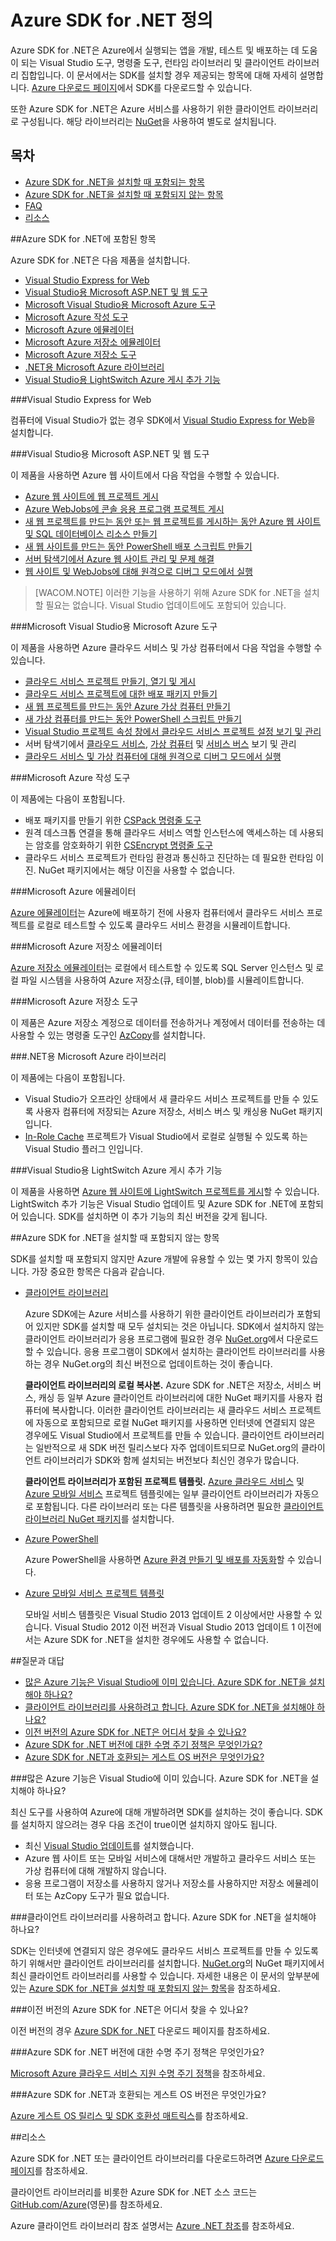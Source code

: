 ﻿<properties pageTitle="Azure .NET SDK 정의" metaKeywords="azure .net sdk" description="Azure .NET SDK에 포함된 항목에 대해 알아봅니다." documentationCenter=".NET" title="What is the Azure SDK for .NET" authors="tdykstra" solutions="" manager="wpickett" editor="mollybos" />

<tags ms.service="multiple" ms.workload="multiple" ms.tgt_pltfrm="na" ms.devlang="dotnet" ms.topic="article" ms.date="09/24/2014" ms.author="tdykstra" />

# Azure SDK for .NET 정의

Azure SDK for .NET은 Azure에서 실행되는 앱을 개발, 테스트 및 배포하는 데 도움이 되는 Visual Studio 도구, 명령줄 도구, 런타임 라이브러리 및 클라이언트 라이브러리 집합입니다. 이 문서에서는 SDK를 설치할 경우 제공되는 항목에 대해 자세히 설명합니다. [Azure 다운로드 페이지](/ko-kr/downloads/)에서 SDK를 다운로드할 수 있습니다. 

또한 Azure SDK for .NET은 Azure 서비스를 사용하기 위한 클라이언트 라이브러리로 구성됩니다. 해당 라이브러리는 [NuGet](http://go.microsoft.com/fwlink/?LinkId=510472)을 사용하여 별도로 설치됩니다.

## 목차

- [Azure SDK for .NET을 설치할 때 포함되는 항목](#included)
- [Azure SDK for .NET을 설치할 때 포함되지 않는 항목](#notincluded)
- [FAQ](#faq)
- [리소스](#resources)

##<a id="included"></a>Azure SDK for .NET에 포함된 항목

Azure SDK for .NET은 다음 제품을 설치합니다.

- [Visual Studio Express for Web](#vwd)
- [Visual Studio용 Microsoft ASP.NET 및 웹 도구](#wte)
- [Microsoft Visual Studio용 Microsoft Azure 도구](#tools)
- [Microsoft Azure 작성 도구](#auth)
- [Microsoft Azure 에뮬레이터](#emulator)
- [Microsoft Azure 저장소 에뮬레이터](#stgemulator)
- [Microsoft Azure 저장소 도구](#stgtools)
- [.NET용 Microsoft Azure 라이브러리](#libraries)
- [Visual Studio용 LightSwitch Azure 게시 추가 기능](#ls)

###<a id="vwd"></a>Visual Studio Express for Web

컴퓨터에 Visual Studio가 없는 경우 SDK에서 [Visual Studio Express for Web](http://www.visualstudio.com/ko-kr/products/visual-studio-express-vs.aspx)을 설치합니다. 
 
###<a id="wte"></a>Visual Studio용 Microsoft ASP.NET 및 웹 도구

이 제품을 사용하면 Azure 웹 사이트에서 다음 작업을 수행할 수 있습니다.

* [Azure 웹 사이트에 웹 프로젝트 게시](../web-sites-dotnet-get-started/)
* [Azure WebJobs에 콘솔 응용 프로그램 프로젝트 게시](../websites-dotnet-deploy-webjobs/)
* [새 웹 프로젝트를 만드는 동안 또는 웹 프로젝트를 게시하는 동안 Azure 웹 사이트 및 SQL 데이터베이스 리소스 만들기](../web-sites-dotnet-deploy-aspnet-mvc-app-membership-oauth-sql-database/)
* [새 웹 사이트를 만드는 동안 PowerShell 배포 스크립트 만들기](http://msdn.microsoft.com/ko-kr/library/dn642480.aspx)
* [서버 탐색기에서 Azure 웹 사이트 관리 및 문제 해결](../web-sites-dotnet-troubleshoot-visual-studio/#sitemanagement)
* [웹 사이트 및 WebJobs에 대해 원격으로 디버그 모드에서 실행](../web-sites-dotnet-troubleshoot-visual-studio/#remotedebug) 

>[WACOM.NOTE] 이러한 기능을 사용하기 위해 Azure SDK for .NET을 설치할 필요는 없습니다. Visual Studio 업데이트에도 포함되어 있습니다. 

###<a id="tools"></a>Microsoft Visual Studio용 Microsoft Azure 도구

이 제품을 사용하면 Azure 클라우드 서비스 및 가상 컴퓨터에서 다음 작업을 수행할 수 있습니다.

* [클라우드 서비스 프로젝트 만들기, 열기 및 게시](../cloud-services-dotnet-get-started/)
* [클라우드 서비스 프로젝트에 대한 배포 패키지 만들기](http://msdn.microsoft.com/ko-kr/library/ff683672.aspx)
* [새 웹 프로젝트를 만드는 동안 Azure 가상 컴퓨터 만들기](../virtual-machines-dotnet-create-visual-studio-powershell/)
* [새 가상 컴퓨터를 만드는 동안 PowerShell 스크립트 만들기](http://msdn.microsoft.com/ko-kr/library/dn642480.aspx)
* [Visual Studio 프로젝트 속성 창에서 클라우드 서비스 프로젝트 설정 보기 및 관리](http://msdn.microsoft.com/ko-kr/library/ee405486.aspx)
* 서버 탐색기에서 [클라우드 서비스](http://msdn.microsoft.com/ko-kr/library/ff683675.aspx), [가상 컴퓨터](http://msdn.microsoft.com/ko-kr/library/jj131259.aspx) 및 [서비스 버스](http://msdn.microsoft.com/ko-kr/library/jj149828.aspx) 보기 및 관리 
* [클라우드 서비스 및 가상 컴퓨터에 대해 원격으로 디버그 모드에서 실행](http://msdn.microsoft.com/ko-kr/library/ff683670.aspx)

###<a id="auth"></a>Microsoft Azure 작성 도구

이 제품에는 다음이 포함됩니다.

* 배포 패키지를 만들기 위한 [CSPack 명령줄 도구](http://msdn.microsoft.com/ko-kr/library/gg432988.aspx)
* 원격 데스크톱 연결을 통해 클라우드 서비스 역할 인스턴스에 액세스하는 데 사용되는 암호를 암호화하기 위한 [CSEncrypt 명령줄 도구](http://msdn.microsoft.com/ko-kr/library/hh404001.aspx)
* 클라우드 서비스 프로젝트가 런타임 환경과 통신하고 진단하는 데 필요한 런타임 이진. NuGet 패키지에서는 해당 이진을 사용할 수 없습니다.

###<a id="emulator"></a>Microsoft Azure 에뮬레이터

[Azure 에뮬레이터](http://msdn.microsoft.com/ko-kr/library/dn339018.aspx)는 Azure에 배포하기 전에 사용자 컴퓨터에서 클라우드 서비스 프로젝트를 로컬로 테스트할 수 있도록 클라우드 서비스 환경을 시뮬레이트합니다.

###<a id="stgemulator"></a>Microsoft Azure 저장소 에뮬레이터

[Azure 저장소 에뮬레이터](http://msdn.microsoft.com/ko-kr/library/hh403989.aspx)는 로컬에서 테스트할 수 있도록 SQL Server 인스턴스 및 로컬 파일 시스템을 사용하여 Azure 저장소(큐, 테이블, blob)를 시뮬레이트합니다. 

###<a id="stgtools"></a>Microsoft Azure 저장소 도구

이 제품은 Azure 저장소 계정으로 데이터를 전송하거나 계정에서 데이터를 전송하는 데 사용할 수 있는 명령줄 도구인 [AzCopy](http://aka.ms/AzCopy)를 설치합니다.

###<a id="libraries"></a>.NET용 Microsoft Azure 라이브러리

이 제품에는 다음이 포함됩니다.

* Visual Studio가 오프라인 상태에서 새 클라우드 서비스 프로젝트를 만들 수 있도록 사용자 컴퓨터에 저장되는 Azure 저장소, 서비스 버스 및 캐싱용 NuGet 패키지입니다.
* [In-Role Cache](http://msdn.microsoft.com/ko-kr/library/dn386103.aspx) 프로젝트가 Visual Studio에서 로컬로 실행될 수 있도록 하는 Visual Studio 플러그 인입니다. 

###<a id="ls"></a>Visual Studio용 LightSwitch Azure 게시 추가 기능

이 제품을 사용하면 [Azure 웹 사이트에 LightSwitch 프로젝트를 게시](http://msdn.microsoft.com/ko-kr/library/jj131261.aspx)할 수 있습니다. LightSwitch 추가 기능은 Visual Studio 업데이트 및 Azure SDK for .NET에 포함되어 있습니다. SDK를 설치하면 이 추가 기능의 최신 버전을 갖게 됩니다. 

##<a id="notincluded"></a>Azure SDK for .NET을 설치할 때 포함되지 않는 항목

SDK를 설치할 때 포함되지 않지만 Azure 개발에 유용할 수 있는 몇 가지 항목이 있습니다. 가장 중요한 항목은 다음과 같습니다.

* [클라이언트 라이브러리](http://go.microsoft.com/fwlink/?LinkId=510472) 

	Azure SDK에는 Azure 서비스를 사용하기 위한 클라이언트 라이브러리가 포함되어 있지만 SDK를 설치할 때 모두 설치되는 것은 아닙니다. SDK에서 설치하지 않는 클라이언트 라이브러리가 응용 프로그램에 필요한 경우 [NuGet.org](http://go.microsoft.com/fwlink/?LinkId=510472)에서 다운로드할 수 있습니다. 응용 프로그램이 SDK에서 설치하는 클라이언트 라이브러리를 사용하는 경우 NuGet.org의 최신 버전으로 업데이트하는 것이 좋습니다.

  	**클라이언트 라이브러리의 로컬 복사본.** Azure SDK for .NET은 저장소, 서비스 버스, 캐싱 등 일부 Azure 클라이언트 라이브러리에 대한 NuGet 패키지를 사용자 컴퓨터에 복사합니다. 이러한 클라이언트 라이브러리는 새 클라우드 서비스 프로젝트에 자동으로 포함되므로 로컬 NuGet 패키지를 사용하면 인터넷에 연결되지 않은 경우에도 Visual Studio에서 프로젝트를 만들 수 있습니다. 클라이언트 라이브러리는 일반적으로 새 SDK 버전 릴리스보다 자주 업데이트되므로 NuGet.org의 클라이언트 라이브러리가 SDK와 함께 설치되는 버전보다 최신인 경우가 많습니다. 

	**클라이언트 라이브러리가 포함된 프로젝트 템플릿.** [Azure 클라우드 서비스](../cloud-services-dotnet-get-started/) 및 [Azure 모바일 서비스](../mobile-services-dotnet-backend-windows-store-dotnet-leaderboard/) 프로젝트 템플릿에는 일부 클라이언트 라이브러리가 자동으로 포함됩니다. 다른 라이브러리 또는 다른 템플릿을 사용하려면 필요한 [클라이언트 라이브러리 NuGet 패키지](http://go.microsoft.com/fwlink/?LinkId=510472)를 설치합니다.

* [Azure PowerShell](../install-configure-powershell/) 

	Azure PowerShell을 사용하면 [Azure 환경 만들기 및 배포를 자동화](http://www.asp.net/aspnet/overview/developing-apps-with-windows-azure/building-real-world-cloud-apps-with-windows-azure/automate-everything)할 수 있습니다.

* [Azure 모바일 서비스 프로젝트 템플릿](../mobile-services-dotnet-backend-windows-store-dotnet-leaderboard/)

	모바일 서비스 템플릿은 Visual Studio 2013 업데이트 2 이상에서만 사용할 수 있습니다. Visual Studio 2012 이전 버전과 Visual Studio 2013 업데이트 1 이전에서는 Azure SDK for .NET을 설치한 경우에도 사용할 수 없습니다.

##<a id="faq"></a>질문과 대답

- [많은 Azure 기능은 Visual Studio에 이미 있습니다. Azure SDK for .NET을 설치해야 하나요?](#azinvs)
- [클라이언트 라이브러리를 사용하려고 합니다. Azure SDK for .NET을 설치해야 하나요?](#clientlib)
- [이전 버전의 Azure SDK for .NET은 어디서 찾을 수 있나요?](#olderversions)
- [Azure SDK for .NET 버전에 대한 수명 주기 정책은 무엇인가요?](#lifecycle)
- [Azure SDK for .NET과 호환되는 게스트 OS 버전은 무엇인가요?](#guestos)

###<a id="azinvs"></a>많은 Azure 기능은 Visual Studio에 이미 있습니다. Azure SDK for .NET을 설치해야 하나요?

최신 도구를 사용하여 Azure에 대해 개발하려면 SDK를 설치하는 것이 좋습니다. SDK를 설치하지 않으려는 경우 다음 조건이 true이면 설치하지 않아도 됩니다.

* 최신 [Visual Studio 업데이트](http://www.visualstudio.com/ko-kr/downloads/download-visual-studio-vs#DownloadFamilies_5)를 설치했습니다.
* Azure 웹 사이트 또는 모바일 서비스에 대해서만 개발하고 클라우드 서비스 또는 가상 컴퓨터에 대해 개발하지 않습니다.
* 응용 프로그램이 저장소를 사용하지 않거나 저장소를 사용하지만 저장소 에뮬레이터 또는 AzCopy 도구가 필요 없습니다.

###<a id="clientlib"></a>클라이언트 라이브러리를 사용하려고 합니다. Azure SDK for .NET을 설치해야 하나요?

SDK는 인터넷에 연결되지 않은 경우에도 클라우드 서비스 프로젝트를 만들 수 있도록 하기 위해서만 클라이언트 라이브러리를 설치합니다. [NuGet.org](http://go.microsoft.com/fwlink/?LinkId=510472)의 NuGet 패키지에서 최신 클라이언트 라이브러리를 사용할 수 있습니다. 자세한 내용은 이 문서의 앞부분에 있는 [Azure SDK for .NET을 설치할 때 포함되지 않는 항목](#notincluded)을 참조하세요.

###<a id="olderversions"></a>이전 버전의 Azure SDK for .NET은 어디서 찾을 수 있나요?

이전 버전의 경우 [Azure SDK for .NET](/ko-kr/downloads/archive-net-downloads/) 다운로드 페이지를 참조하세요. 

###<a id="lifecycle"></a>Azure SDK for .NET 버전에 대한 수명 주기 정책은 무엇인가요?

[Microsoft Azure 클라우드 서비스 지원 수명 주기 정책](http://support.microsoft.com/gp/azure-cloud-lifecycle-faq)을 참조하세요.

###<a id="guestos"></a>Azure SDK for .NET과 호환되는 게스트 OS 버전은 무엇인가요?

[Azure 게스트 OS 릴리스 및 SDK 호환성 매트릭스](http://msdn.microsoft.com/ko-kr/library/ee924680.aspx)를 참조하세요.



##<a id="resources"></a>리소스

Azure SDK for .NET 또는 클라이언트 라이브러리를 다운로드하려면 [Azure 다운로드 페이지](/ko-kr/downloads/)를 참조하세요.

클라이언트 라이브러리를 비롯한 Azure SDK for .NET 소스 코드는 [GitHub.com/Azure](https://github.com/azure/)(영문)를 참조하세요.

Azure 클라이언트 라이브러리 참조 설명서는 [Azure .NET 참조](/ko-kr/develop/net/reference/)를 참조하세요. 
